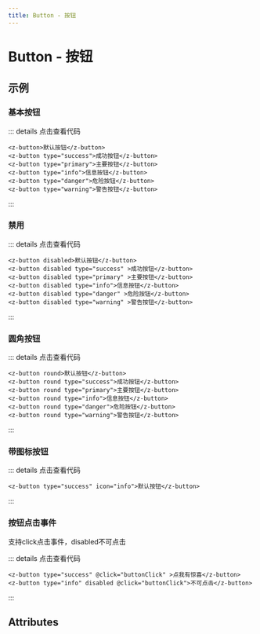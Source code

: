 ```yaml
---
title: Button - 按钮
---
```

# Button - 按钮

## 示例

### 基本按钮

<ClientOnly>
  <button-demo1></button-demo1>
</ClientOnly>

::: details 点击查看代码
```vue
<z-button>默认按钮</z-button>
<z-button type="success">成功按钮</z-button>
<z-button type="primary">主要按钮</z-button>
<z-button type="info">信息按钮</z-button>
<z-button type="danger">危险按钮</z-button>
<z-button type="warning">警告按钮</z-button>
```
:::

### 禁用

<ClientOnly>
  <button-demo2></button-demo2>
</ClientOnly>

::: details 点击查看代码
```vue
<z-button disabled>默认按钮</z-button>
<z-button disabled type="success" >成功按钮</z-button>
<z-button disabled type="primary" >主要按钮</z-button>
<z-button disabled type="info">信息按钮</z-button>
<z-button disabled type="danger" >危险按钮</z-button>
<z-button disabled type="warning" >警告按钮</z-button>
```
:::

### 圆角按钮

<ClientOnly>
  <button-demo3></button-demo3>
</ClientOnly>

::: details 点击查看代码
```vue
<z-button round>默认按钮</z-button>
<z-button round type="success">成功按钮</z-button>
<z-button round type="primary">主要按钮</z-button>
<z-button round type="info">信息按钮</z-button>
<z-button round type="danger">危险按钮</z-button>
<z-button round type="warning">警告按钮</z-button>
```
:::

### 带图标按钮

<ClientOnly>
  <button-demo4></button-demo4>
</ClientOnly>

::: details 点击查看代码
```vue
<z-button type="success" icon="info">默认按钮</z-button>
```
:::

### 按钮点击事件

支持click点击事件，disabled不可点击

<ClientOnly>
  <button-demo5></button-demo5>
</ClientOnly>

::: details 点击查看代码
```vue
<z-button type="success" @click="buttonClick" >点我有惊喜</z-button>
<z-button type="info" disabled @click="buttonClick">不可点击</z-button>
```
:::

## Attributes

<ClientOnly>
  <button-parameter></button-parameter>
</ClientOnly>
